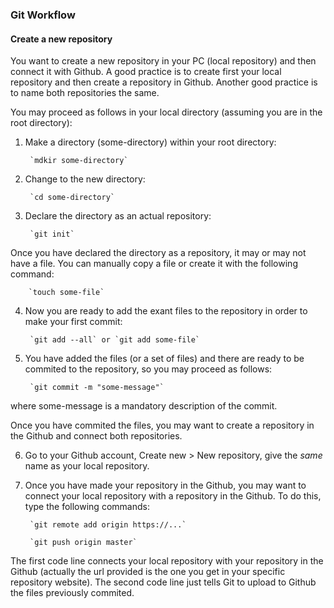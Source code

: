 
### Git Workflow 

#### Create a new repository

You want to create a new repository in your PC (local repository) and then connect it with Github. A good practice is to create first your local repository and then create a repository in Github. Another good practice is to name both repositories the same.

You may proceed as follows in your local directory (assuming you are in the root directory):

1. Make a directory (some-directory) within your root directory:
        
        `mdkir some-directory` 

2. Change to the new directory:
        
        `cd some-directory`

3. Declare the directory as an actual repository: 

        `git init` 

Once you have declared the directory as a repository, it may or may not have a file. You can manually copy a file or create it with the following command:

        `touch some-file`

4. Now you are ready to add the exant files to the repository in order to make your first commit:

        `git add --all` or `git add some-file`

5. You have added the files (or a set of files) and there are ready to be commited to the repository, so you may proceed as follows:

        `git commit -m "some-message"`

where some-message is a mandatory description of the commit. 

Once you have commited the files, you may want to create a repository in the Github and connect both repositories.

6. Go to your Github account, Create new > New repository, give the *same* name as your local repository.

7. Once you have made your repository in the Github, you may want to connect your local repository with a repository in the Github. To do this, type the following commands:

        `git remote add origin https://...`

        `git push origin master`

The first code line connects your local repository with your repository in the Github (actually the url provided is the one you get in your specific repository website). The second code line just tells Git to upload to Github the files previously commited.






